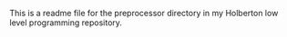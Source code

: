 This is a readme file for the preprocessor directory in my Holberton low level programming repository.
